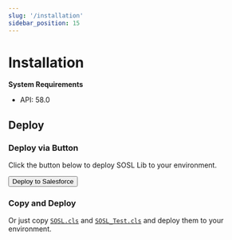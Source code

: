 ```yaml
---
slug: '/installation'
sidebar_position: 15
---
```


# Installation

**System Requirements**

- API: 58.0

## Deploy

### Deploy via Button

Click the button below to deploy SOSL Lib to your environment.

<button href="https://githubsfdeploy.herokuapp.com?owner=beyond-the-cloud-dev&repo=sosl-lib&ref=main">
    Deploy to Salesforce
</button>

### Copy and Deploy

Or just copy [`SOSL.cls`](https://github.com/beyond-the-cloud-dev/sosl-lib/blob/main/force-app/main/default/classes/SOSL.cls) and [`SOSL_Test.cls`](https://github.com/beyond-the-cloud-dev/sosl-lib/blob/main/force-app/main/default/classes/SOSL_Test.cls) and deploy them to your environment.
